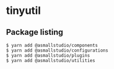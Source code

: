 # tinyutil

## Package listing

```shell
$ yarn add @asmallstudio/components
$ yarn add @asmallstudio/configurations
$ yarn add @asmallstudio/plugins
$ yarn add @asmallstudio/utilities
```
